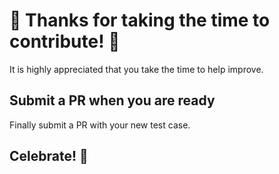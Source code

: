 # 🎉 Thanks for taking the time to contribute! 🎉

It is highly appreciated that you take the time to help improve.

## Submit a PR when you are ready

Finally submit a PR with your new test case.

## Celebrate! 🎉
